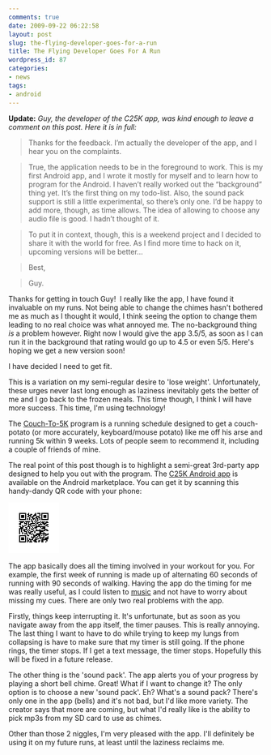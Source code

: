 ```yaml
---
comments: true
date: 2009-09-22 06:22:58
layout: post
slug: the-flying-developer-goes-for-a-run
title: The Flying Developer Goes For A Run
wordpress_id: 87
categories:
- news
tags:
- android
---
```


**Update:** _Guy, the developer of the C25K app, was kind enough to leave a comment on this post. Here it is in full:_


> Thanks for the feedback. I’m actually the developer of the app, and I hear you on the complaints.

> True, the application needs to be in the foreground to work. This is my first Android app, and I wrote it mostly for myself and to learn how to program for the Android. I haven’t really worked out the “background” thing yet. It’s the first thing on my todo-list. Also, the sound pack support is still a little experimental, so there’s only one. I’d be happy to add more, though, as time allows. The idea of allowing to choose any audio file is good. I hadn’t thought of it.

> To put it in context, though, this is a weekend project and I decided to share it with the world for free. As I find more time to hack on it, upcoming versions will be better…

> Best,

> Guy.


Thanks for getting in touch Guy!  I really like the app, I have found it invaluable on my runs. Not being able to change the chimes hasn't bothered me as much as I thought it would, I think seeing the option to change them leading to no real choice was what annoyed me. The no-background thing _is_ a problem however. Right now I would give the app 3.5/5, as soon as I can run it in the background that rating would go up to 4.5 or even 5/5. Here's hoping we get a new version soon!


I have decided I need to get fit.

This is a variation on my semi-regular desire to 'lose weight'. Unfortunately, these urges never last long enough as laziness inevitably gets the better of me and I go back to the frozen meals. This time though, I think I will have more success. This time, I'm using technology!

The [Couch-To-5K](http://www.coolrunning.com/engine/2/2_3/181.shtml) program is a running schedule designed to get a couch-potato (or more accurately, keyboard/mouse potato) like me off his arse and running 5k within 9 weeks. Lots of people seem to recommend it, including a couple of friends of mine.

The real point of this post though is to highlight a semi-great 3rd-party app designed to help you out with the program. The [C25K Android app](http://web.media.mit.edu/~guy/C25K/) is available on the Android marketplace. You can get it by scanning this handy-dandy QR code with your phone:


![QR code for the C25K app](/a/2009-09-22-the-flying-developer-goes-for-a-run/c25k_qr_code.png)



The app basically does all the timing involved in your workout for you. For example, the first week of running is made up of alternating 60 seconds of running with 90 seconds of walking. Having the app do the timing for me was really useful, as I could listen to [music](http://valleyofwalls.bandcamp.com/album/super-smashup-bros) and not have to worry about missing my cues. There are only two real problems with the app.

Firstly, things keep interrupting it. It's unfortunate, but as soon as you navigate away from the app itself, the timer pauses. This is really annoying. The last thing I want to have to do while trying to keep my lungs from collapsing is have to make sure that my timer is still going. If the phone rings, the timer stops. If I get a text message, the timer stops. Hopefully this will be fixed in a future release.

The other thing is the 'sound pack'. The app alerts you of your progress by playing a short bell chime. Great! What if I want to change it? The only option is to choose a new 'sound pack'. Eh? What's a sound pack? There's only one in the app (bells) and it's not bad, but I'd like more variety. The creator says that more are coming, but what I'd really like is the ability to pick mp3s from my SD card to use as chimes.

Other than those 2 niggles, I'm very pleased with the app. I'll definitely be using it on my future runs, at least until the laziness reclaims me.
